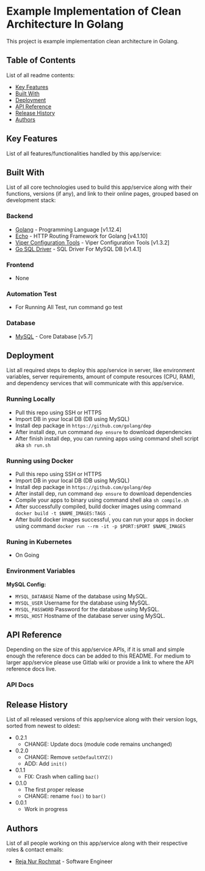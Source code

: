 # Example Implementation of Clean Architecture In Golang
This project is example implementation clean architecture in Golang.

## Table of Contents

List of all readme contents:

- [Key Features](#key-features)
- [Built With](#built-with)
- [Deployment](#deployment)
- [API Reference](#api-reference)
- [Release History](#release-history)
- [Authors](#authors)

## Key Features

List of all features/functionalities handled by this app/service:

## Built With
List of all core technologies used to build this app/service along with their functions, versions (if any), and link to their online pages, grouped based on development stack:

### Backend
- [Golang](https://golang.org/) - Programming Language [v1.12.4]
- [Echo](https://echo.labstack.com/) - HTTP Routing Framework for Golang [v4.1.10]
- [Viper Configuration Tools](https://github.com/spf13/viper) - Viper Configuration Tools [v1.3.2]
- [Go SQL Driver](https://github.com/go-sql-driver/mysql) - SQL Driver For MySQL DB [v1.4.1]

### Frontend
- None

### Automation Test
- For Running All Test, run command go test

### Database
- [MySQL](https://www.percona.com/) - Core Database [v5.7]

## Deployment

List all required steps to deploy this app/service in server, like environment variables, server requirements, amount of compute resources (CPU, RAM), and dependency services that will communicate with this app/service.

### Running Locally
- Pull this repo using SSH or HTTPS
- Import DB in your local DB (DB using MySQL)
- Install dep package in `https://github.com/golang/dep`
- After install dep, run command `dep ensure` to download dependencies
- After finish install dep, you can running apps using command shell script aka `sh run.sh`

### Running using Docker
- Pull this repo using SSH or HTTPS
- Import DB in your local DB (DB using MySQL)
- Install dep package in `https://github.com/golang/dep`
- After install dep, run command `dep ensure` to download dependencies
- Compile your apps to binary using command shell aka `sh compile.sh`
- After successfully compiled, build docker images using command `docker build -t $NAME_IMAGES:TAGS .`
- After build docker images successful, you can run your apps in docker using command `docker run --rm -it -p $PORT:$PORT $NAME_IMAGES`

### Runing in Kubernetes
- On Going

### Environment Variables

**MySQL Config:**

- `MYSQL_DATABASE` Name of the database using MySQL.
- `MYSQL_USER` Username for the database using MySQL.
- `MYSQL_PASSWORD` Password for the database using MySQL.
- `MYSQL_HOST` Hostname of the database server using MySQL.

## API Reference

Depending on the size of this app/service APIs, if it is small and simple enough the reference docs can be added to this README. For medium to larger app/service please use Gitlab wiki or provide a link to where the API reference docs live.

### API Docs

## Release History

List of all released versions of this app/service along with their version logs, sorted from newest to oldest:

- 0.2.1
  - CHANGE: Update docs (module code remains unchanged)
- 0.2.0
  - CHANGE: Remove `setDefaultXYZ()`
  - ADD: Add `init()`
- 0.1.1
  - FIX: Crash when calling `baz()`
- 0.1.0
  - The first proper release
  - CHANGE: rename `foo()` to `bar()`
- 0.0.1
  - Work in progress

## Authors
List of all people working on this app/service along with their respective roles & contact emails:

- [Reja Nur Rochmat](mailto:hal.rezanur@uii.ac.id) - Software Engineer

